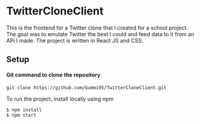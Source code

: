 # TwitterCloneClient
This is the frontend for a Twitter clone that I created for a school project.
The goal was to emulate Twitter the best I could and feed data to it from an APi I made.
The project is written in React JS and CSS.

## Setup
#### Git command to clone the repository
```
git clone https://github.com/Gummi95/TwitterCloneClient.git
```
To run the project, install locally using npm
```
$ npm install
$ npm start 
```
